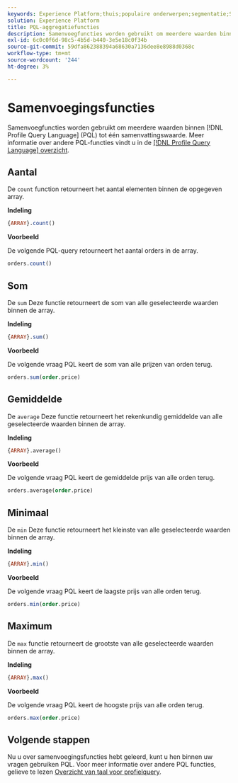 ```yaml
---
keywords: Experience Platform;thuis;populaire onderwerpen;segmentatie;Segmentatie;Segmenteringsservice;pql;PQL;De Taal van de Vraag van het profiel;samenvoegingsfuncties;samenvoeging;
solution: Experience Platform
title: PQL-aggregatiefuncties
description: Samenvoegfuncties worden gebruikt om meerdere waarden binnen PQL-arrays (Profile Query Language) te groeperen en één samenvattingswaarde te maken.
exl-id: 6c0c0f6d-98c5-4b5d-b440-3e5e18c0f34b
source-git-commit: 59dfa862388394a68630a7136dee8e8988d0368c
workflow-type: tm+mt
source-wordcount: '244'
ht-degree: 3%

---
```


# Samenvoegingsfuncties

Samenvoegfuncties worden gebruikt om meerdere waarden binnen [!DNL Profile Query Language] (PQL) tot één samenvattingswaarde. Meer informatie over andere PQL-functies vindt u in de [[!DNL Profile Query Language] overzicht](./overview.md).

## Aantal

De `count` function retourneert het aantal elementen binnen de opgegeven array.

**Indeling**

```sql
{ARRAY}.count()
```

**Voorbeeld**

De volgende PQL-query retourneert het aantal orders in de array.

```sql
orders.count()
```

## Som

De `sum` Deze functie retourneert de som van alle geselecteerde waarden binnen de array.

**Indeling**

```sql
{ARRAY}.sum()
```

**Voorbeeld**

De volgende vraag PQL keert de som van alle prijzen van orden terug.

```sql
orders.sum(order.price)
```

## Gemiddelde

De `average` Deze functie retourneert het rekenkundig gemiddelde van alle geselecteerde waarden binnen de array.

**Indeling**

```sql
{ARRAY}.average()
```

**Voorbeeld**

De volgende vraag PQL keert de gemiddelde prijs van alle orden terug.

```sql
orders.average(order.price)
```

## Minimaal

De `min` Deze functie retourneert het kleinste van alle geselecteerde waarden binnen de array.

**Indeling**

```sql
{ARRAY}.min()
```

**Voorbeeld**

De volgende vraag PQL keert de laagste prijs van alle orden terug.

```sql
orders.min(order.price)
```

## Maximum

De `max` functie retourneert de grootste van alle geselecteerde waarden binnen de array.

**Indeling**

```sql
{ARRAY}.max()
```

**Voorbeeld**

De volgende vraag PQL keert de hoogste prijs van alle orden terug.

```sql
orders.max(order.price)
```

## Volgende stappen

Nu u over samenvoegingsfuncties hebt geleerd, kunt u hen binnen uw vragen gebruiken PQL. Voor meer informatie over andere PQL functies, gelieve te lezen [Overzicht van taal voor profielquery](./overview.md).
